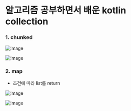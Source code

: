 # 알고리즘 공부하면서 배운 kotlin collection 

### 1. chunked
![image](https://user-images.githubusercontent.com/54883589/165867000-b25d69fa-414c-4488-a7d6-7ec4a5557bb9.png)

![image](https://user-images.githubusercontent.com/54883589/165866924-b3fea08c-7641-4e7b-8f82-15e443799821.png)

### 2. map
 - 조건에 따라 list를 return 

![image](https://user-images.githubusercontent.com/54883589/165711445-bb3900d1-1b40-4354-b424-d0fd9aeb3694.png)

![image](https://user-images.githubusercontent.com/54883589/165713718-da4590ec-bfa5-47b4-84a7-5bfad09047b5.png)
